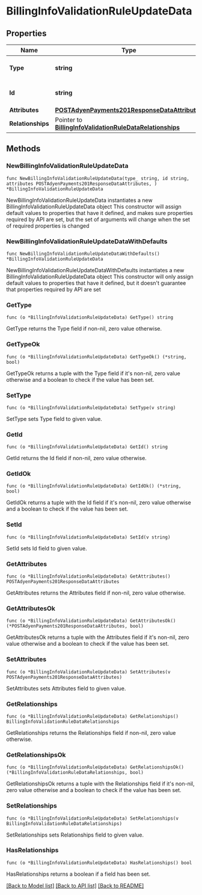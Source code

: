 # BillingInfoValidationRuleUpdateData

## Properties

Name | Type | Description | Notes
------------ | ------------- | ------------- | -------------
**Type** | **string** | The resource&#39;s type | 
**Id** | **string** | The resource&#39;s id | 
**Attributes** | [**POSTAdyenPayments201ResponseDataAttributes**](POSTAdyenPayments201ResponseDataAttributes.md) |  | 
**Relationships** | Pointer to [**BillingInfoValidationRuleDataRelationships**](BillingInfoValidationRuleDataRelationships.md) |  | [optional] 

## Methods

### NewBillingInfoValidationRuleUpdateData

`func NewBillingInfoValidationRuleUpdateData(type_ string, id string, attributes POSTAdyenPayments201ResponseDataAttributes, ) *BillingInfoValidationRuleUpdateData`

NewBillingInfoValidationRuleUpdateData instantiates a new BillingInfoValidationRuleUpdateData object
This constructor will assign default values to properties that have it defined,
and makes sure properties required by API are set, but the set of arguments
will change when the set of required properties is changed

### NewBillingInfoValidationRuleUpdateDataWithDefaults

`func NewBillingInfoValidationRuleUpdateDataWithDefaults() *BillingInfoValidationRuleUpdateData`

NewBillingInfoValidationRuleUpdateDataWithDefaults instantiates a new BillingInfoValidationRuleUpdateData object
This constructor will only assign default values to properties that have it defined,
but it doesn't guarantee that properties required by API are set

### GetType

`func (o *BillingInfoValidationRuleUpdateData) GetType() string`

GetType returns the Type field if non-nil, zero value otherwise.

### GetTypeOk

`func (o *BillingInfoValidationRuleUpdateData) GetTypeOk() (*string, bool)`

GetTypeOk returns a tuple with the Type field if it's non-nil, zero value otherwise
and a boolean to check if the value has been set.

### SetType

`func (o *BillingInfoValidationRuleUpdateData) SetType(v string)`

SetType sets Type field to given value.


### GetId

`func (o *BillingInfoValidationRuleUpdateData) GetId() string`

GetId returns the Id field if non-nil, zero value otherwise.

### GetIdOk

`func (o *BillingInfoValidationRuleUpdateData) GetIdOk() (*string, bool)`

GetIdOk returns a tuple with the Id field if it's non-nil, zero value otherwise
and a boolean to check if the value has been set.

### SetId

`func (o *BillingInfoValidationRuleUpdateData) SetId(v string)`

SetId sets Id field to given value.


### GetAttributes

`func (o *BillingInfoValidationRuleUpdateData) GetAttributes() POSTAdyenPayments201ResponseDataAttributes`

GetAttributes returns the Attributes field if non-nil, zero value otherwise.

### GetAttributesOk

`func (o *BillingInfoValidationRuleUpdateData) GetAttributesOk() (*POSTAdyenPayments201ResponseDataAttributes, bool)`

GetAttributesOk returns a tuple with the Attributes field if it's non-nil, zero value otherwise
and a boolean to check if the value has been set.

### SetAttributes

`func (o *BillingInfoValidationRuleUpdateData) SetAttributes(v POSTAdyenPayments201ResponseDataAttributes)`

SetAttributes sets Attributes field to given value.


### GetRelationships

`func (o *BillingInfoValidationRuleUpdateData) GetRelationships() BillingInfoValidationRuleDataRelationships`

GetRelationships returns the Relationships field if non-nil, zero value otherwise.

### GetRelationshipsOk

`func (o *BillingInfoValidationRuleUpdateData) GetRelationshipsOk() (*BillingInfoValidationRuleDataRelationships, bool)`

GetRelationshipsOk returns a tuple with the Relationships field if it's non-nil, zero value otherwise
and a boolean to check if the value has been set.

### SetRelationships

`func (o *BillingInfoValidationRuleUpdateData) SetRelationships(v BillingInfoValidationRuleDataRelationships)`

SetRelationships sets Relationships field to given value.

### HasRelationships

`func (o *BillingInfoValidationRuleUpdateData) HasRelationships() bool`

HasRelationships returns a boolean if a field has been set.


[[Back to Model list]](../README.md#documentation-for-models) [[Back to API list]](../README.md#documentation-for-api-endpoints) [[Back to README]](../README.md)


